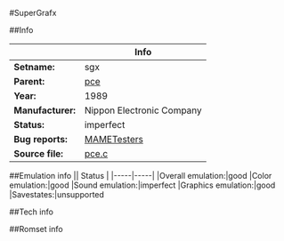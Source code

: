 #SuperGrafx

##Info

||Info|
|-----|-----|
|**Setname:**|sgx
|**Parent:**|[pce](pce.md)
|**Year:**|1989
|**Manufacturer:**|Nippon Electronic Company
|**Status:**|imperfect
|**Bug reports:**|[MAMETesters](http://mametesters.org/view_all_set.php?type=1&temporary=y&search=pce.c)
|**Source file:**|[pce.c](https://github.com/mamedev/mame/blob/master/src/mess/drivers/pce.c)

##Emulation info
|| Status |
|-----|-----|
|Overall emulation:|good
|Color emulation:|good
|Sound emulation:|imperfect
|Graphics emulation:|good
|Savestates:|unsupported

##Tech info

##Romset info

<!--- START OF EDITED COMMENT DO NOT TOUCH TEXT ABOVE-->
